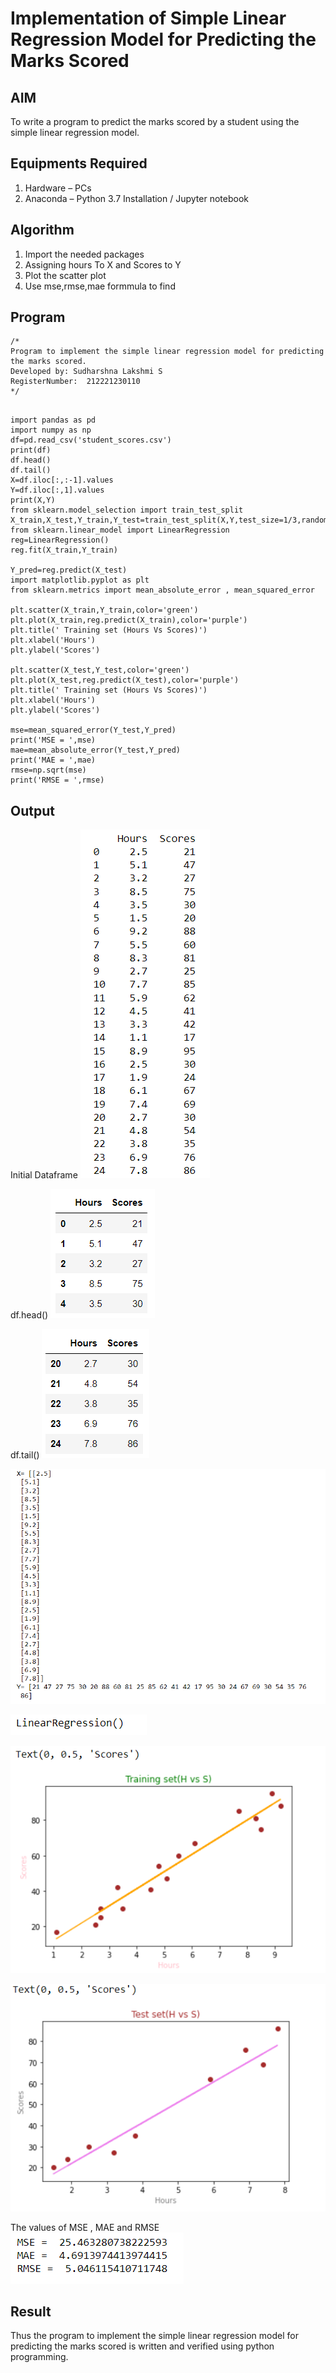 # Implementation of Simple Linear Regression Model for Predicting the Marks Scored

## AIM
To write a program to predict the marks scored by a student using the simple linear regression model.

## Equipments Required
1. Hardware – PCs
2. Anaconda – Python 3.7 Installation / Jupyter notebook

## Algorithm
1. Import the needed packages
2. Assigning hours To X and Scores to Y
3. Plot the scatter plot
4. Use mse,rmse,mae formmula to find

## Program
```
/*
Program to implement the simple linear regression model for predicting the marks scored.
Developed by: Sudharshna Lakshmi S
RegisterNumber:  212221230110
*/
```
```

import pandas as pd
import numpy as np
df=pd.read_csv('student_scores.csv')
print(df)
df.head()
df.tail()
X=df.iloc[:,:-1].values
Y=df.iloc[:,1].values
print(X,Y)
from sklearn.model_selection import train_test_split
X_train,X_test,Y_train,Y_test=train_test_split(X,Y,test_size=1/3,random_state=0)
from sklearn.linear_model import LinearRegression
reg=LinearRegression()
reg.fit(X_train,Y_train)

Y_pred=reg.predict(X_test)
import matplotlib.pyplot as plt
from sklearn.metrics import mean_absolute_error , mean_squared_error

plt.scatter(X_train,Y_train,color='green')
plt.plot(X_train,reg.predict(X_train),color='purple')
plt.title(' Training set (Hours Vs Scores)')
plt.xlabel('Hours')
plt.ylabel('Scores')

plt.scatter(X_test,Y_test,color='green')
plt.plot(X_test,reg.predict(X_test),color='purple')
plt.title(' Training set (Hours Vs Scores)')
plt.xlabel('Hours')
plt.ylabel('Scores')

mse=mean_squared_error(Y_test,Y_pred)
print('MSE = ',mse)
mae=mean_absolute_error(Y_test,Y_pred)
print('MAE = ',mae)
rmse=np.sqrt(mse)
print('RMSE = ',rmse)

```

## Output
Initial Dataframe 
![out](14.png)

df.head()
![out](15.png)

df.tail()
![out](16.png)

![output](3.png)


![output](6.png)

![out](9.png)

![out](11.png)

The values of MSE , MAE and RMSE
![out](13.png)


## Result
Thus the program to implement the simple linear regression model for predicting the marks scored is written and verified using python programming.
